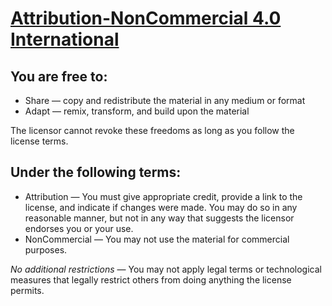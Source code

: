 [Attribution-NonCommercial 4.0 International](http://creativecommons.org/licenses/by-nc/4.0/)
==============

## You are free to:
- Share — copy and redistribute the material in any medium or format
- Adapt — remix, transform, and build upon the material

The licensor cannot revoke these freedoms as long as you follow the license terms.

## Under the following terms:

- Attribution — You must give appropriate credit, provide a link to the license, and indicate if changes were made. You may do so in any reasonable manner, but not in any way that suggests the licensor endorses you or your use.
- NonCommercial — You may not use the material for commercial purposes.

*No additional restrictions* — You may not apply legal terms or technological measures that legally restrict others from doing anything the license permits.
